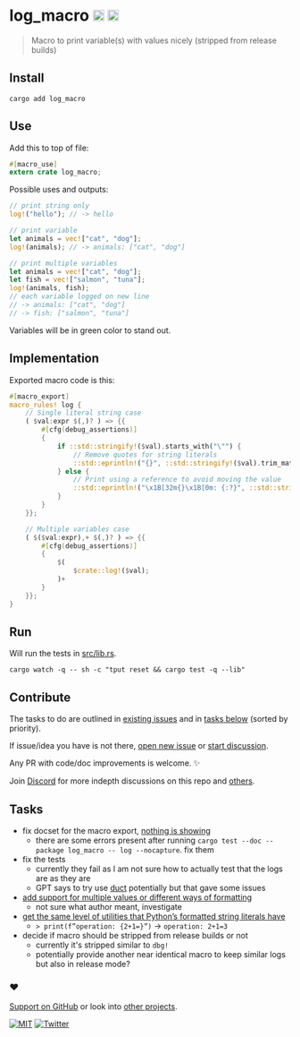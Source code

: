 # log_macro [<img alt="crates.io" src="https://img.shields.io/crates/v/log_macro.svg?style=for-the-badge&color=fc8d62&logo=rust" height="20">](https://crates.io/crates/log_macro) [<img alt="docs.rs" src="https://img.shields.io/badge/docs.rs-log_macro-66c2a5?style=for-the-badge&labelColor=555555&logo=docs.rs" height="20">](https://docs.rs/log_macro)

> Macro to print variable(s) with values nicely (stripped from release builds)

## Install

```
cargo add log_macro
```

## Use

Add this to top of file:

```rust
#[macro_use]
extern crate log_macro;
```

Possible uses and outputs:

```rust
// print string only
log!("hello"); // -> hello

// print variable
let animals = vec!["cat", "dog"];
log!(animals); // -> animals: ["cat", "dog"]

// print multiple variables
let animals = vec!["cat", "dog"];
let fish = vec!["salmon", "tuna"];
log!(animals, fish);
// each variable logged on new line
// -> animals: ["cat", "dog"]
// -> fish: ["salmon", "tuna"]
```

Variables will be in green color to stand out.

## Implementation

Exported macro code is this:

```rust
#[macro_export]
macro_rules! log {
    // Single literal string case
    ( $val:expr $(,)? ) => {{
        #[cfg(debug_assertions)]
        {
            if ::std::stringify!($val).starts_with("\"") {
                // Remove quotes for string literals
                ::std::eprintln!("{}", ::std::stringify!($val).trim_matches('\"'));
            } else {
                // Print using a reference to avoid moving the value
                ::std::eprintln!("\x1B[32m{}\x1B[0m: {:?}", ::std::stringify!($val), &$val);
            }
        }
    }};

    // Multiple variables case
    ( $($val:expr),+ $(,)? ) => {{
        #[cfg(debug_assertions)]
        {
            $(
                $crate::log!($val);
            )+
        }
    }};
}
```

## Run

Will run the tests in [src/lib.rs](src/lib.rs).

```
cargo watch -q -- sh -c "tput reset && cargo test -q --lib"
```

## Contribute

The tasks to do are outlined in [existing issues](../../issues) and in [tasks below](#tasks) (sorted by priority).

If issue/idea you have is not there, [open new issue](../../issues/new/choose) or [start discussion](../../discussions).

Any PR with code/doc improvements is welcome. ✨

Join [Discord](https://discord.com/invite/TVafwaD23d) for more indepth discussions on this repo and [others](https://github.com/nikitavoloboev#src).

## Tasks

- fix docset for the macro export, [nothing is showing](https://docs.rs/log_macro/latest/log_macro/macro.log.html)
  - there are some errors present after running `cargo test --doc --package log_macro -- log --nocapture`. fix them
- fix the tests
  - currently they fail as I am not sure how to actually test that the logs are as they are
  - GPT says to try use [duct](https://crates.io/crates/duct) potentially but that gave some issues
- [add support for multiple values or different ways of formatting](https://www.reddit.com/r/rust/comments/15wd5u6/comment/jx074g9/?utm_source=share&utm_medium=web2x&context=3)
  - not sure what author meant, investigate
- [get the same level of utilities that Python’s formatted string literals have](https://www.reddit.com/r/rust/comments/15wd5u6/comment/jx109os/?utm_source=share&utm_medium=web2x&context=3)
  - `> print(f”operation: {2+1=}”)` -> `operation: 2+1=3`
- decide if macro should be stripped from release builds or not
  - currently it's stripped similar to `dbg!`
  - potentially provide another near identical macro to keep similar logs but also in release mode?

### ♥️

[Support on GitHub](https://github.com/sponsors/nikitavoloboev) or look into [other projects](https://nikiv.dev/projects).

[![MIT](http://bit.ly/mitbadge)](https://choosealicense.com/licenses/mit/) [![Twitter](http://bit.ly/nikitatweet)](https://twitter.com/nikitavoloboev)
